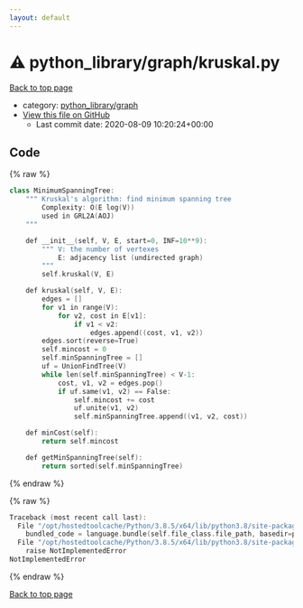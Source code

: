 ```yaml
---
layout: default
---
```


<!-- mathjax config similar to math.stackexchange -->
<script type="text/javascript" async
  src="https://cdnjs.cloudflare.com/ajax/libs/mathjax/2.7.5/MathJax.js?config=TeX-MML-AM_CHTML">
</script>
<script type="text/x-mathjax-config">
  MathJax.Hub.Config({
    TeX: { equationNumbers: { autoNumber: "AMS" }},
    tex2jax: {
      inlineMath: [ ['$','$'] ],
      processEscapes: true
    },
    "HTML-CSS": { matchFontHeight: false },
    displayAlign: "left",
    displayIndent: "2em"
  });
</script>

<script type="text/javascript" src="https://cdnjs.cloudflare.com/ajax/libs/jquery/3.4.1/jquery.min.js"></script>
<script src="https://cdn.jsdelivr.net/npm/jquery-balloon-js@1.1.2/jquery.balloon.min.js" integrity="sha256-ZEYs9VrgAeNuPvs15E39OsyOJaIkXEEt10fzxJ20+2I=" crossorigin="anonymous"></script>
<script type="text/javascript" src="../../../assets/js/copy-button.js"></script>
<link rel="stylesheet" href="../../../assets/css/copy-button.css" />


# :warning: python_library/graph/kruskal.py

<a href="../../../index.html">Back to top page</a>

* category: <a href="../../../index.html#7e80885bc8a78dc63feed9f40126ba0e">python_library/graph</a>
* <a href="{{ site.github.repository_url }}/blob/master/python_library/graph/kruskal.py">View this file on GitHub</a>
    - Last commit date: 2020-08-09 10:20:24+00:00




## Code

<a id="unbundled"></a>
{% raw %}
```cpp
class MinimumSpanningTree:
    """ Kruskal's algorithm: find minimum spanning tree
        Complexity: O(E log(V))
        used in GRL2A(AOJ)
    """

    def __init__(self, V, E, start=0, INF=10**9):
        """ V: the number of vertexes
            E: adjacency list (undirected graph)
        """
        self.kruskal(V, E)

    def kruskal(self, V, E):
        edges = []
        for v1 in range(V):
            for v2, cost in E[v1]:
                if v1 < v2:
                    edges.append((cost, v1, v2))
        edges.sort(reverse=True)
        self.mincost = 0
        self.minSpanningTree = []
        uf = UnionFindTree(V)
        while len(self.minSpanningTree) < V-1:
            cost, v1, v2 = edges.pop()
            if uf.same(v1, v2) == False:
                self.mincost += cost
                uf.unite(v1, v2)
                self.minSpanningTree.append((v1, v2, cost))

    def minCost(self):
        return self.mincost

    def getMinSpanningTree(self):
        return sorted(self.minSpanningTree)

```
{% endraw %}

<a id="bundled"></a>
{% raw %}
```cpp
Traceback (most recent call last):
  File "/opt/hostedtoolcache/Python/3.8.5/x64/lib/python3.8/site-packages/onlinejudge_verify/docs.py", line 349, in write_contents
    bundled_code = language.bundle(self.file_class.file_path, basedir=pathlib.Path.cwd())
  File "/opt/hostedtoolcache/Python/3.8.5/x64/lib/python3.8/site-packages/onlinejudge_verify/languages/python.py", line 61, in bundle
    raise NotImplementedError
NotImplementedError

```
{% endraw %}

<a href="../../../index.html">Back to top page</a>

